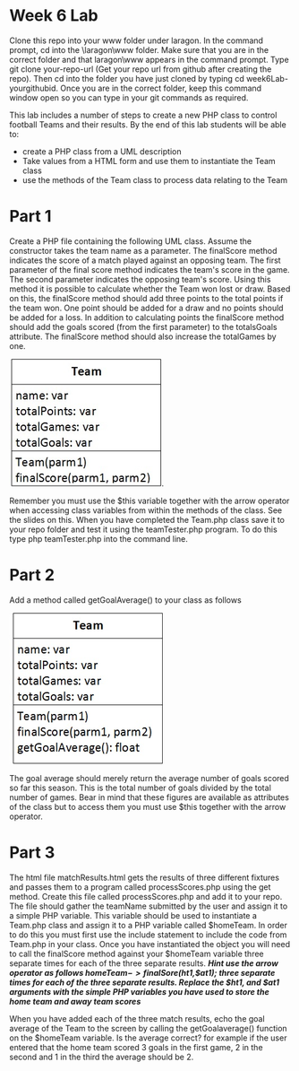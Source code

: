 # Week 6 Lab

Clone this repo into your www folder under laragon. In the command prompt, cd into the \laragon\www folder. Make sure that you are in the correct folder and that laragon\www appears in the command prompt. Type git clone your-repo-url (Get your repo url from github after creating the repo). Then cd into the folder you have just cloned by typing cd week6Lab-yourgithubid. Once you are in the correct folder, keep this command window open so you can type in your git commands as required.

This lab includes a number of steps to create a new PHP class to control football Teams and their results. By the end of this lab students will be able to:

- create a PHP class from a UML description
- Take values from a HTML form and use them to instantiate the Team class
- use the methods of the Team class to process data relating to the Team

# Part 1

Create a PHP file containing the following UML class. Assume the constructor takes the team name as a parameter. The finalScore method indicates the score of a match played against an opposing team. The first parameter of the final score method indicates the team's score in the game. The second parameter indicates the opposing team's score. Using this method it is possible to calculate whether the Team won lost or draw. Based on this, the finalScore method should add three points to the total points if the team won. One point should be added for a draw and no points should be added for a loss. In addition to calculating points the finalScore method should add the goals scored (from the first parameter) to the totalsGoals attribute. The finalScore method should also increase the totalGames by one.

![A UML description of Team.php class](./TeamUML.jpg).

Remember you must use the $this variable together with the arrow operator when accessing class variables from within the methods of the class. See the slides on this.
When you have completed the Team.php class save it to your repo folder and test it using the teamTester.php program. To do this type php teamTester.php into the command line.

# Part 2

Add a method called getGoalAverage() to your class as follows

![A UML description of a Team class with a getGoalAverage function](./TeamUMLwithGoalAverage.jpg)

The goal average should merely return the average number of goals scored so far this season. This is the total number of goals divided by the total number of games. Bear in mind that these figures are available as attributes of the class but to access them you must use $this together with the arrow operator.

# Part 3

The html file matchResults.html gets the results of three different fixtures and passes them to a program called processScores.php using the get method. Create this file called processScores.php and add it to your repo. The file should gather the teamName submitted by the user and assign it to a simple PHP variable. This variable should be used to instantiate a Team.php class and assign it to a PHP variable called $homeTeam. In order to do this you must first use the include statement to include the code from Team.php in your class. Once you have instantiated the object you will need to call the finalScore method against your $homeTeam variable three separate times for each of the three separate results. ***Hint use the arrow operator as follows $homeTeam->finalSore($ht1,$at1); three separate times for each of the three separate results. Replace the $ht1, and $at1 arguments with the simple PHP variables you have used to store the home team and away team scores***

When you have added each of the three match results, echo the goal average of the Team to the screen by calling the getGoalaverage() function on the $homeTeam variable. Is the average correct? for example if the user entered that the home team scored 3 goals in the first game, 2 in the second and 1 in the third the average should be 2. 





